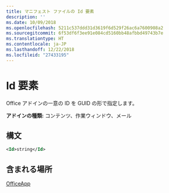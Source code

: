 ```yaml
---
title: マニフェスト ファイルの Id 要素
description: ''
ms.date: 10/09/2018
ms.openlocfilehash: 5211c537ddd31d3619f6d529f26ac6a7600908a2
ms.sourcegitcommit: 6f53df6f3ee91e084cd5160bb48afbbd49743b7e
ms.translationtype: HT
ms.contentlocale: ja-JP
ms.lasthandoff: 12/22/2018
ms.locfileid: "27433195"
---
```

# <a name="id-element"></a>Id 要素

Office アドインの一意の ID を GUID の形で指定します。

**アドインの種類:** コンテンツ、作業ウィンドウ、メール

## <a name="syntax"></a>構文

```XML
<Id>string</Id>
```

## <a name="contained-in"></a>含まれる場所

[OfficeApp](officeapp.md)

